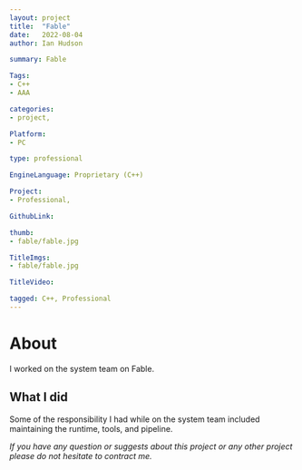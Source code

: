 ```yaml
---
layout: project
title:  "Fable"
date:   2022-08-04 
author: Ian Hudson

summary: Fable

Tags:
- C++
- AAA

categories:
- project, 

Platform:
- PC

type: professional

EngineLanguage: Proprietary (C++)

Project:
- Professional,

GithubLink:

thumb: 
- fable/fable.jpg

TitleImgs: 
- fable/fable.jpg

TitleVideo:

tagged: C++, Professional
---
```


# About 
I worked on the system team on Fable.

## What I did
Some of the responsibility I had while on the system team included maintaining the runtime, tools, and pipeline.

<i>If you have any question or suggests about this project or any other project please do not hesitate to contract me.<i/>

